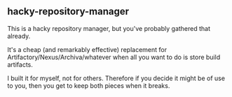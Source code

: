 hacky-repository-manager
---

This is a hacky repository manager, but you've probably gathered that already.

It's a cheap (and remarkably effective) replacement for Artifactory/Nexus/Archiva/whatever when all you want to do is store build artifacts.

I built it for myself, not for others. Therefore if you decide it might be of use to you, then you get to keep both pieces when it breaks.
